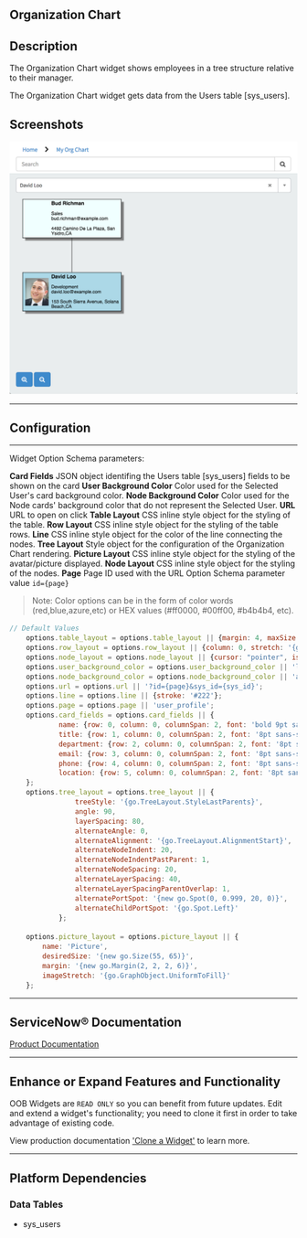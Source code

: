 ##  Organization Chart

## Description

The Organization Chart widget shows employees in a tree structure relative to their manager.

The Organization Chart widget gets data from the Users table [sys_users].

## Screenshots
![alt text](WidgetOrgChart.png "Widget Organization Chart")

---
## Configuration
---
Widget Option Schema parameters:

**Card Fields** JSON object identifing the Users table [sys_users] fields to be shown on the card
**User Background Color** Color used for the Selected User's card background color.
**Node Background Color** Color used for the Node cards' background color that do not represent the Selected User.
**URL** URL to open on click
**Table Layout** CSS inline style object for the styling of the table.
**Row Layout** CSS inline style object for the styling of the table rows.
**Line** CSS inline style object for the color of the line connecting the nodes.
**Tree Layout** Style object for the configuration of the Organization Chart rendering.
**Picture Layout** CSS inline style object for the styling of the avatar/picture displayed.
**Node Layout** CSS inline style object for the styling of the nodes.
**Page** Page ID used with the URL Option Schema parameter value `id={page}`

> Note: Color options can be in the form of color words (red,blue,azure,etc) or HEX values (#ff0000, #00ff00, #b4b4b4, etc).

```javascript 
// Default Values
	options.table_layout = options.table_layout || {margin: 4, maxSize: '{new go.Size(180, NaN)}'}
	options.row_layout = options.row_layout || {column: 0, stretch: '{go.GraphObject.Horizontal}', alignment: '{go.Spot.Left}'};
	options.node_layout = options.node_layout || {cursor: "pointer", isShadowed: true}
	options.user_background_color = options.user_background_color || 'lightblue';
	options.node_background_color = options.node_background_color || 'azure';
	options.url = options.url || '?id={page}&sys_id={sys_id}';
	options.line = options.line || {stroke: '#222'};
	options.page = options.page || 'user_profile';
	options.card_fields = options.card_fields || {
			name: {row: 0, column: 0, columnSpan: 2, font: 'bold 9pt sans-serif', alignment: '{go.Spot.Top}',  maxSize: '{new go.Size(160, NaN)}'},
			title: {row: 1, column: 0, columnSpan: 2, font: '8pt sans-serif'},
			department: {row: 2, column: 0, columnSpan: 2, font: '8pt sans-serif'},
			email: {row: 3, column: 0, columnSpan: 2, font: '8pt sans-serif'},
			phone: {row: 4, column: 0, columnSpan: 2, font: '8pt sans-serif'},
			location: {row: 5, column: 0, columnSpan: 2, font: '8pt sans-serif'}
	};
	options.tree_layout = options.tree_layout || {
				treeStyle: '{go.TreeLayout.StyleLastParents}',
				angle: 90,
				layerSpacing: 80,
				alternateAngle: 0,
				alternateAlignment: '{go.TreeLayout.AlignmentStart}',
				alternateNodeIndent: 20,
				alternateNodeIndentPastParent: 1,
				alternateNodeSpacing: 20,
				alternateLayerSpacing: 40,
				alternateLayerSpacingParentOverlap: 1,
				alternatePortSpot: '{new go.Spot(0, 0.999, 20, 0)}',
				alternateChildPortSpot: '{go.Spot.Left}'
			};

	options.picture_layout = options.picture_layout || {
		name: 'Picture',
		desiredSize: '{new go.Size(55, 65)}',
		margin: '{new go.Margin(2, 2, 2, 6)}',
		imageStretch: '{go.GraphObject.UniformToFill}'
	};
```
---
## ServiceNow® Documentation
[Product Documentation](https://docs.servicenow.com/search?q=Organization+Chart+widget) 

---
## Enhance or Expand Features and Functionality

OOB Widgets are `READ ONLY` so you can benefit from future updates. Edit and extend a widget's functionality; you need to clone it first in order to take advantage of existing code.

View production documentation ['Clone a Widget'](https://docs.servicenow.com/search?q=Clone+a+Widget) to learn more.


---
## Platform Dependencies

### Data Tables
* sys_users

